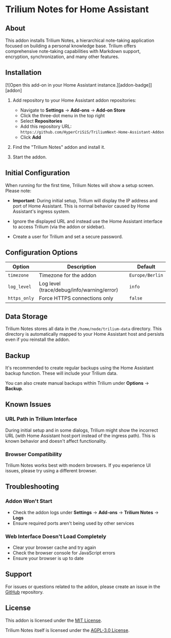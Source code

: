 # Trilium Notes for Home Assistant

## About

This addon installs Trilium Notes, a hierarchical note-taking application focused on building a personal knowledge base. Trilium offers comprehensive note-taking capabilities with Markdown support, encryption, synchronization, and many other features.



## Installation
 [![Open this add-on in your Home Assistant instance.][addon-badge]][addon]

1. Add repository to your Home Assistant addon repositories:
   - Navigate to **Settings** → **Add-ons** → **Add-on Store**
   - Click the three-dot menu in the top right
   - Select **Repositories**
   - Add this repository URL: `https://github.com/HyperCriSiS/TriliumNext-Home-Assistant-Addon`
   - Click **Add**

2. Find the "Trilium Notes" addon and install it.

3. Start the addon.


## Initial Configuration

When running for the first time, Trilium Notes will show a setup screen. Please note:

- **Important**: During initial setup, Trilium will display the IP address and port of Home Assistant. This is normal behavior caused by Home Assistant's ingress system.

- Ignore the displayed URL and instead use the Home Assistant interface to access Trilium (via the addon or sidebar).

- Create a user for Trilium and set a secure password.

## Configuration Options

| Option | Description | Default |
|--------|-------------|---------|
| `timezone` | Timezone for the addon | `Europe/Berlin` |
| `log_level` | Log level (trace/debug/info/warning/error) | `info` |
| `https_only` | Force HTTPS connections only | `false` |

## Data Storage

Trilium Notes stores all data in the `/home/node/trilium-data` directory. This directory is automatically mapped to your Home Assistant host and persists even if you reinstall the addon.

## Backup

It's recommended to create regular backups using the Home Assistant backup function. These will include your Trilium data.

You can also create manual backups within Trilium under **Options** → **Backup**.

## Known Issues

### URL Path in Trilium Interface

During initial setup and in some dialogs, Trilium might show the incorrect URL (with Home Assistant host:port instead of the ingress path). This is known behavior and doesn't affect functionality.

### Browser Compatibility

Trilium Notes works best with modern browsers. If you experience UI issues, please try using a different browser.

## Troubleshooting

### Addon Won't Start

- Check the addon logs under **Settings** → **Add-ons** → **Trilium Notes** → **Logs**
- Ensure required ports aren't being used by other services

### Web Interface Doesn't Load Completely

- Clear your browser cache and try again
- Check the browser console for JavaScript errors
- Ensure your browser is up to date

## Support

For issues or questions related to the addon, please create an issue in the [GitHub](https://github.com/HyperCriSiS/TriliumNext-Home-Assistant-Addon) repository.

## License

This addon is licensed under the [MIT License](LICENSE).

Trilium Notes itself is licensed under the [AGPL-3.0 License](https://github.com/triliumnext/trilium/blob/master/LICENSE).